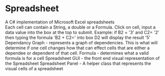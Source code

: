# Spreadsheet
A C# implementation of Microsoft Excel spreadsheets\
Each cell can contain a String, a double or a Formula.
Click on cell, input a data value into the box at the top to submit. 
Example: if B2 = '3' and C2= '2' then typing the formula 'B2 + C2=' into box D2 will display the result '5'
Dependancy Graph - represents a graph of dependencies. This is what will determine if one cell changes how that can effect cells that are either a dependee or dependent of that cell.
Formula - determines what a valid formula is for a cell
Spreadsheet GUI - the front end visual representation of the Spreadsheet
Spreadsheet Panel - A helper class that represents the visual cells of a spreadsheet
